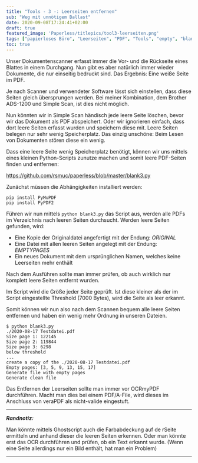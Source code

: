 ```yaml
---
title: "Tools - 3 -: Leerseiten entfernen"
sub: "Weg mit unnötigem Ballast"
date: 2020-09-08T17:24:41+02:00
draft: true
featured_image: 'Paperless/titlepics/tool3-leerseiten.png'
tags: ["papierloses Büro", "Leerseiten", "PDF", "Tools", "empty", "blank", "Linux", "Python"]
toc: true
---
```


Unser Dokumentenscanner erfasst immer die Vor- und die Rückseite eines Blattes in einem Durchgang. Nun gibt es aber natürlich immer wieder Dokumente, die nur einseitig bedruckt sind. Das Ergebnis: Eine weiße Seite im PDF. 

Je nach Scanner und verwendeter Software lässt sich einstellen, dass diese Seiten gleich übersprungen werden. Bei meiner Kombination, dem Brother ADS-1200 und Simple Scan, ist dies nicht möglich. 

Nun könnten wir in Simple Scan händisch jede leere Seite löschen,  bevor wir das Dokument als PDF abspeichert. Oder wir ignorieren einfach, dass dort leere Seiten erfasst wurden und speichern diese mit. Leere Seiten belegen nur sehr wenig Speicherplatz. Das einzig unschöne: Beim Lesen von Dokumenten stören diese ein wenig.

Dass eine leere Seite wenig Speicherplatz benötigt, können wir uns mittels eines kleinen Python-Scripts zunutze machen und somit leere PDF-Seiten finden und entfernen:

<https://github.com/rsmuc/paperless/blob/master/blank3.py>

Zunächst müssen die Abhängigkeiten installiert werden:

	pip install PyMuPDF
	pip install PyPDF2

Führen wir nun mittels `python blank3.py` das Script aus, werden alle PDFs im Verzeichnis nach leeren Seiten durchsucht. Werden leere Seiten gefunden, wird:

* Eine Kopie der Originaldatei angefertigt mit der Endung: _ORIGINAL_
* Eine Datei mit allen leeren Seiten angelegt mit der Endung: _EMPTYPAGES_
* Ein neues Dokument mit dem ursprünglichen Namen, welches keine Leerseiten mehr enthält

Nach dem Ausführen sollte man immer prüfen, ob auch wirklich nur komplett leere Seiten entfernt wurden.

Im Script wird die Größe jeder Seite geprüft. Ist diese kleiner als der im Script eingestellte Threshold (7000 Bytes), wird die Seite als leer erkannt.

Somit können wir nun also nach dem Scannen bequem alle leere Seiten entfernen und haben ein wenig mehr Ordnung in unseren Dateien.

	$ python blank3.py 
	./2020-08-17 Testdatei.pdf
	Size page 1: 122145
	Size page 2: 119844
	Size page 3: 6298
	below threshold
	...	
	create a copy of the ./2020-08-17 Testdatei.pdf
	Empty pages: [3, 5, 9, 13, 15, 17]
	Generate file with empty pages
	Generate clean file

Das Entfernen der Leerseiten sollte man immer vor OCRmyPDF durchführen. Macht man dies bei einem PDF/A-File, wird dieses im Anschluss von veraPDF als nicht-valide eingestuft.

---
***Randnotiz:***

Man könnte mittels Ghostscript auch die Farbabdeckung auf de rSeite ermitteln und anhand dieser die leeren Seiten erkennen. Oder man könnte erst das OCR durchführen und prüfen, ob ein Text erkannt wurde. (Wenn eine Seite allerdings nur ein Bild enthält, hat man ein Problem)

---  